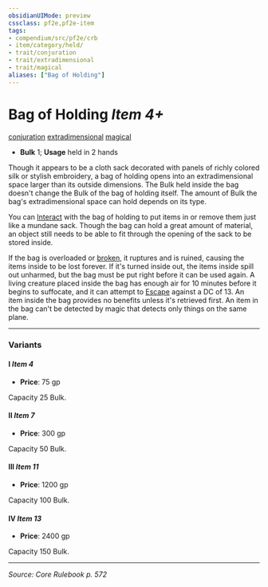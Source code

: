 ```yaml
---
obsidianUIMode: preview
cssclass: pf2e,pf2e-item
tags:
- compendium/src/pf2e/crb
- item/category/held/
- trait/conjuration
- trait/extradimensional
- trait/magical
aliases: ["Bag of Holding"]
---
```

# Bag of Holding *Item 4+*  
[conjuration](rules/traits/conjuration.md "Conjuration School Trait")  [extradimensional](rules/traits/extradimensional.md "Extradimensional Effect Trait")  [magical](rules/traits/magical.md "Magical Item Trait")  

- **Bulk** 1; **Usage** held in 2 hands

Though it appears to be a cloth sack decorated with panels of richly colored silk or stylish embroidery, a bag of holding opens into an extradimensional space larger than its outside dimensions. The Bulk held inside the bag doesn't change the Bulk of the bag of holding itself. The amount of Bulk the bag's extradimensional space can hold depends on its type.

You can [Interact](rules/actions/interact.md) with the bag of holding to put items in or remove them just like a mundane sack. Though the bag can hold a great amount of material, an object still needs to be able to fit through the opening of the sack to be stored inside.

If the bag is overloaded or [broken](rules/conditions.md#Broken), it ruptures and is ruined, causing the items inside to be lost forever. If it's turned inside out, the items inside spill out unharmed, but the bag must be put right before it can be used again. A living creature placed inside the bag has enough air for 10 minutes before it begins to suffocate, and it can attempt to [Escape](rules/actions/escape.md) against a DC of 13. An item inside the bag provides no benefits unless it's retrieved first. An item in the bag can't be detected by magic that detects only things on the same plane.

---

### Variants

#### I *Item 4*

- **Price**: 75 gp

Capacity 25 Bulk.

#### II *Item 7*

- **Price**: 300 gp

Capacity 50 Bulk.

#### III *Item 11*

- **Price**: 1200 gp

Capacity 100 Bulk.

#### IV *Item 13*

- **Price**: 2400 gp

Capacity 150 Bulk.

---
*Source: Core Rulebook p. 572*